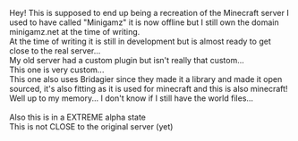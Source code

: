 Hey! This is supposed to end up being a recreation of the Minecraft server I used to have called "Minigamz" it is now offline but I still own the domain minigamz.net at the time of writing. \
At the time of writing it is still in development but is almost ready to get close to the real server... \
My old server had a custom plugin but isn't really that custom... \
This one is very custom...\
This one also uses Bridagier since they made it a library and made it open sourced, it's also fitting as it is used for minecraft and this is also minecraft! \
Well up to my memory... I don't know if I still have the world files... \
\
Also this is in a EXTREME alpha state \
This is not CLOSE to the original server (yet)